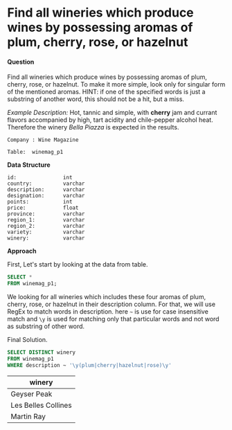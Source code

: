 # Find all wineries which produce wines by possessing aromas of plum, cherry, rose, or hazelnut

#### Question

Find all wineries which produce wines by possessing aromas of plum, cherry, rose, or hazelnut. To make it more simple, look only for singular form of the mentioned aromas. HINT: if one of the specified words is just a substring of another word, this should not be a hit, but a miss.

*Example Description:* Hot, tannic and simple, with **cherry** jam and currant flavors accompanied by high, tart acidity and chile-pepper alcohol heat.
Therefore the winery *Bella Piazza* is expected in the results.

`Company : Wine Magazine`

`Table:  winemag_p1`

**Data Structure**

```
id:               int
country:          varchar
description:      varchar
designation:      varchar
points:           int
price:            float
province:         varchar
region_1:         varchar
region_2:         varchar
variety:          varchar
winery:           varchar
```

**Approach**

First, Let's start by looking at the data from table. 

```sql
SELECT * 
FROM winemag_p1;
```

We looking for all wineries which includes these four aromas of plum, cherry, rose, or hazelnut in their description column. 
For that, we will use RegEx to match words in description. here `~` is use for case insensitive match and `\y` is used for matching only that particular words and not word as substring of other word.

Final Solution.

```sql
SELECT DISTINCT winery
FROM winemag_p1
WHERE description ~ '\y(plum|cherry|hazelnut|rose)\y'

```

| winery              | 
| ------------------- |
| Geyser Peak         |
| Les Belles Collines |
| Martin Ray          |
